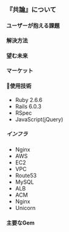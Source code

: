 ### 『共論』について

#### ユーザーが抱える課題

#### 解決方法


#### 望む未来


#### マーケット

#### 🔧使用技術
* Ruby 2.6.6
* Rails 6.0.3
* RSpec
* JavaScript(jQuery)
##### インフラ
* Nginx
* AWS
 * EC2
 * VPC
 * Route53
 * MySQL
 * ALB
 * ACM
* Nginx
* Unicorn

#### 主要なGem

